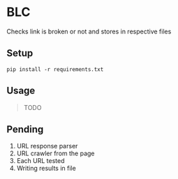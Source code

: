 # BLC

Checks link is broken or not and stores in respective files

## Setup

```
pip install -r requirements.txt
```

## Usage

> TODO

## Pending

1. URL response parser
2. URL crawler from the page
3. Each URL tested
4. Writing results in file